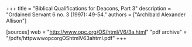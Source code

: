 +++
title = "Biblical Qualifications for Deacons, Part 3"
description = "Ordained Servant 6 no. 3 (1997): 49-54."
authors = ["Archibald Alexander Allison"]

[sources]
web = "http://www.opc.org/OS/html/V6/3a.html"
"pdf archive" = "/pdfs/httpwwwopcorgOShtmlV63ahtml.pdf"
+++
